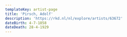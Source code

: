 ```yaml
---
templateKey: artist-page
title: 'Pirsch, Adolf'
description: 'https://rkd.nl/nl/explore/artists/63672'
dateBirth: 4-7-1858
dateDeath: 28-4-1929
---
```


